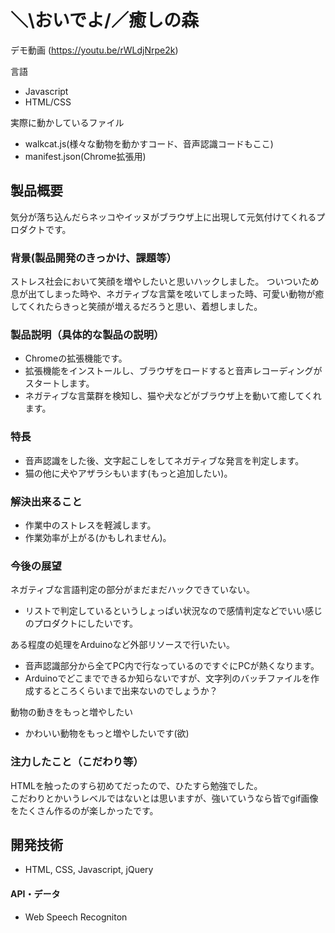 # ＼\おいでよ/／癒しの森

デモ動画
(https://youtu.be/rWLdjNrpe2k)

言語
- Javascript  
- HTML/CSS  

実際に動かしているファイル  
- walkcat.js(様々な動物を動かすコード、音声認識コードもここ)  
- manifest.json(Chrome拡張用)  
 
## 製品概要
気分が落ち込んだらネッコやイッヌがブラウザ上に出現して元気付けてくれるプロダクトです。

### 背景(製品開発のきっかけ、課題等）
ストレス社会において笑顔を増やしたいと思いハックしました。
ついついため息が出てしまった時や、ネガティブな言葉を呟いてしまった時、可愛い動物が癒してくれたらきっと笑顔が増えるだろうと思い、着想しました。

### 製品説明（具体的な製品の説明）
* Chromeの拡張機能です。  
* 拡張機能をインストールし、ブラウザをロードすると音声レコーディングがスタートします。  
* ネガティブな言葉群を検知し、猫や犬などがブラウザ上を動いて癒してくれます。  

### 特長
* 音声認識をした後、文字起こしをしてネガティブな発言を判定します。  
* 猫の他に犬やアザラシもいます(もっと追加したい)。  

### 解決出来ること
* 作業中のストレスを軽減します。  
* 作業効率が上がる(かもしれません)。

### 今後の展望
ネガティブな言語判定の部分がまだまだハックできていない。
* リストで判定しているというしょっぱい状況なので感情判定などでいい感じのプロダクトにしたいです。

ある程度の処理をArduinoなど外部リソースで行いたい。
* 音声認識部分から全てPC内で行なっているのですぐにPCが熱くなります。
* Arduinoでどこまでできるか知らないですが、文字列のバッチファイルを作成するところくらいまで出来ないのでしょうか？

動物の動きをもっと増やしたい
* かわいい動物をもっと増やしたいです(欲)

### 注力したこと（こだわり等）
HTMLを触ったのすら初めてだったので、ひたすら勉強でした。  
こだわりとかいうレベルではないとは思いますが、強いていうなら皆でgif画像をたくさん作るのが楽しかったです。

## 開発技術
* HTML, CSS, Javascript, jQuery

#### API・データ
* Web Speech Recogniton
